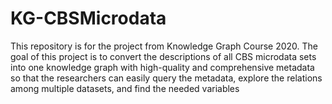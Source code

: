 # KG-CBSMicrodata
This repository is for the project from Knowledge Graph Course 2020. The goal of this project is to convert the descriptions of all CBS microdata sets into one knowledge graph with high-quality and comprehensive metadata so that the researchers can easily query the metadata, explore the relations among multiple datasets, and find the needed variables
